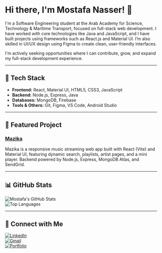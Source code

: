 # Hi there, I'm Mostafa Nasser! 👋

I'm a Software Engineering student at the Arab Academy for Science, Technology & Maritime Transport, focused on full-stack web development. I have worked with core technologies like Java and JavaScript, and I have built projects using frameworks such as React.js and Material UI. I’m also skilled in UI/UX design using Figma to create clean, user-friendly interfaces.

I'm actively seeking opportunities where I can contribute, grow, and expand my full-stack development experience.

---

## 🚀 Tech Stack

- **Frontend:** React, Material UI, HTML5, CSS3, JavaScript  
- **Backend:** Node.js, Express, Java  
- **Databases:** MongoDB, Firebase  
- **Tools & Others:** Git, Figma, VS Code, Android Studio
---

## 🌟 Featured Project

### [Mazika](https://github.com/mostafanasser9/mazika)  
Mazika is a responsive music streaming web app built with React (Vite) and Material UI, featuring dynamic search, playlists, artist pages, and a mini player. Backend powered by Node.js, Express, MongoDB Atlas, and SendGrid.

---

## 📊 GitHub Stats

![Mostafa's GitHub Stats](https://github-readme-stats.vercel.app/api?username=mostafanasser9&show_icons=true&theme=radical)  
![Top Languages](https://github-readme-stats.vercel.app/api/top-langs/?username=mostafanasser9&layout=compact&theme=radical)

---

## 🔗 Connect with Me

[![LinkedIn](https://img.shields.io/badge/LinkedIn-blue?style=flat&logo=linkedin)](https://www.linkedin.com/in/mostafanasser04/)  
[![Gmail](https://img.shields.io/badge/Gmail-D14836?style=flat&logo=gmail&logoColor=white)](mailto:mostafaadelnasser@gmail.com)  
[![Portfolio](https://img.shields.io/badge/Portfolio-black?style=flat&logo=github&logoColor=white)](https://mostafanasser9.github.io/)


